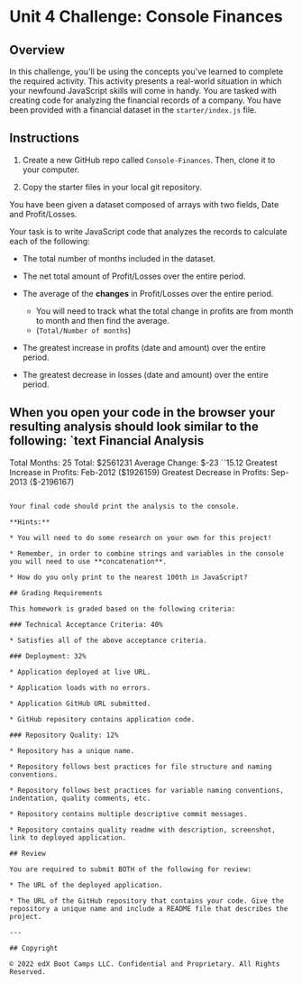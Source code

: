 # Unit 4 Challenge: Console Finances

## Overview
 
In this challenge, you'll be using the concepts you've learned to complete the required activity. This activity presents a real-world situation in which your newfound JavaScript skills will come in handy. You are tasked with creating code for analyzing the financial records of a company. You have been provided with a financial dataset in the `starter/index.js` file.

## Instructions

1. Create a new GitHub repo called `Console-Finances`. Then, clone it to your computer.

2. Copy the starter files in your local git repository.
   
You have been given a dataset composed of arrays with two fields, Date and Profit/Losses.

Your task is to write JavaScript code that analyzes the records to calculate each of the following:

* The total number of months included in the dataset.

* The net total amount of Profit/Losses over the entire period.

* The average of the **changes** in Profit/Losses over the entire period.
  * You will need to track what the total change in profits are from month to month and then find the average.
  * (`Total/Number of months`)

* The greatest increase in profits (date and amount) over the entire period.

* The greatest decrease in losses (date and amount) over the entire period.

When you open your code in the browser your resulting analysis should look similar to the following:
`text
  Financial Analysis
  ----------------------------
  Total Months: 25
  Total: $2561231
  Average  Change: $-23
  ``15.12
  Greatest Increase in Profits: Feb-2012 ($1926159)
  Greatest Decrease in Profits: Sep-2013 ($-2196167)
  ```

Your final code should print the analysis to the console.

**Hints:**

* You will need to do some research on your own for this project!

* Remember, in order to combine strings and variables in the console you will need to use **concatenation**.

* How do you only print to the nearest 100th in JavaScript?

## Grading Requirements

This homework is graded based on the following criteria: 

### Technical Acceptance Criteria: 40%

* Satisfies all of the above acceptance criteria.

### Deployment: 32%

* Application deployed at live URL.

* Application loads with no errors.

* Application GitHub URL submitted.

* GitHub repository contains application code.

### Repository Quality: 12%

* Repository has a unique name.

* Repository follows best practices for file structure and naming conventions.

* Repository follows best practices for variable naming conventions, indentation, quality comments, etc.

* Repository contains multiple descriptive commit messages.

* Repository contains quality readme with description, screenshot, link to deployed application.

## Review

You are required to submit BOTH of the following for review:

* The URL of the deployed application.

* The URL of the GitHub repository that contains your code. Give the repository a unique name and include a README file that describes the project.

---

## Copyright

© 2022 edX Boot Camps LLC. Confidential and Proprietary. All Rights Reserved.

